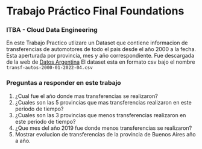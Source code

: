 # Trabajo Práctico Final Foundations
### ITBA - Cloud Data Engineering

En este Trabajo Practico utlizare un Dataset que contiene informacion de transferencias de automotores de todo el pais desde el año 2000 a la fecha.
Esta aperturada por provincia, mes y año correspondiente.
Fue descargada de la web de [Datos Argentina](https://datos.gob.ar/)
El dataset esta en formato csv bajo el nombre `transf-autos-2000-01-2022-04.csv`
### Preguntas a responder en este trabajo

1. ¿Cual fue el año donde mas transferencias se realizaron?
2. ¿Cuales son las 5 provincias que mas transferencias realizaron en este periodo de tiempo?
3. ¿Cuales son las 3 provincias que menos transferencias realizaron en este periodo de tiempo?
4. ¿Que mes del año 2019 fue donde menos transferencias se realizaron?
5. Mostrar evolucion de transferencias de la provincia de Buenos Aires año a año.

